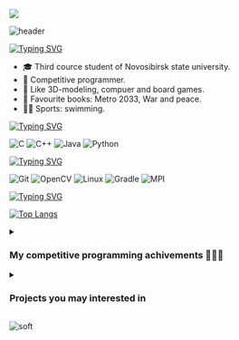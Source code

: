 ![](https://komarev.com/ghpvc/?username=mrMaliosi)

![header](https://capsule-render.vercel.app/api?type=waving&color=gradient&height=256&section=header&text=Hello%20World!&fontSize=75&animation=fadeIn&fontAlignY=38&desc=And%20welcome%20to%20my%20GitHub%20profile!&descAlignY=51&descAlign=62)


<!--
### Hi there 👋
-->

[![Typing SVG](https://readme-typing-svg.herokuapp.com?font=Fira+Code&size=24&pause=1000&vCenter=true&repeat=false&random=false&width=435&height=24&lines=About+me)](https://git.io/typing-svg)
- 🎓 Third cource student of Novosibirsk state university.
- 🏅 Competitive programmer.
- 🎨 Like 3D-modeling, compuer and board games.
- 📖 Favourite books: Metro 2033, War and peace.
- 🏋️‍♀️ Sports: swimming.

[![Typing SVG](https://readme-typing-svg.herokuapp.com?font=Fira+Code&size=24&pause=1000&color=03C324&vCenter=true&repeat=false&random=false&width=435&height=24&lines=Languages)](https://git.io/typing-svg)

![C](https://img.shields.io/badge/c-%2300599C.svg?style=for-the-badge&logo=c&logoColor=white)
![C++](https://img.shields.io/badge/c++-%2300599C.svg?style=for-the-badge&logo=c%2B%2B&logoColor=white)
![Java](https://img.shields.io/badge/java-%23ED8B00.svg?style=for-the-badge&logo=openjdk&logoColor=white)
![Python](https://img.shields.io/badge/python-3670A0?style=for-the-badge&logo=python&logoColor=ffdd54)


[![Typing SVG](https://readme-typing-svg.herokuapp.com?font=Fira+Code&size=24&pause=1000&color=F7C022&vCenter=true&repeat=false&random=false&width=435&height=24&lines=Technologies)](https://git.io/typing-svg)

![Git](https://img.shields.io/badge/git-%23F05033.svg?style=for-the-badge&logo=git&logoColor=white)
![OpenCV](https://img.shields.io/badge/opencv-%23white.svg?style=for-the-badge&logo=opencv&logoColor=white)
![Linux](https://img.shields.io/badge/Linux-FCC624?style=for-the-badge&logo=linux&logoColor=black)
![Gradle](https://img.shields.io/badge/Gradle-02303A.svg?style=for-the-badge&logo=Gradle&logoColor=white)
![MPI](https://img.shields.io/badge/MPI-FE5196.svg?style=for-the-badge&logo=conventionalcommits&logoColor=white)

[![Typing SVG](https://readme-typing-svg.herokuapp.com?font=Fira+Code&size=24&pause=1000&color=E42DBE&vCenter=true&repeat=false&random=false&width=435&height=24&lines=Stats)](https://git.io/typing-svg)

[![Top Langs](https://github-readme-stats.vercel.app/api/top-langs/?username=mrMaliosi)](https://github.com/mrMaliosi/github-readme-stats)

<details>  
<summary> <h3> My competitive programming achivements 🥇🥈🏅 </h3> </summary>

-	All-Russian Olympiad of schoolchildren in computer science regional stage (2021-2022) 
    - 🌟 Participation
-	XXIII Open All-Siberian Programming Olympiad named after I.V. Pottosin.
	  - 🌟 Participation (MathWay team, online)
-	ICPC 2022 West Siberian Regional Contest.
	  - 🥈 Silver medal (MathWay team, online)
-	ICPC 2022 Northern Eurasia Finals
	  - 🥈 Second degree diploma (MathWay team, Saint-Petersburg)
-	BSUIR Open XI
	  - 🌟 Participation (MathWay team, Minsk)
-	XXIV Open All-Siberian Programming Olympiad named after I.V. Pottosin.
	  - 🥉 Third degree diploma  (MathWay team, Novosibirsk)
-	RuCode 2023
	  - 🥇 First degree diploma  (MathWay team, Novosibirsk)
-	ICPC 2023 West Siberian Regional Contest. 
	  - 🥇 Gold medal (MathWay team, online)
-	ICPC 2023 Northern Eurasia Finals
	  - 🥉 Third degree diploma (MathWay team, Novosibirsk)
-	ICPC 47th Annual World Championship
	  - 🏅 Ranked (MathWay team, Luxor)

</details>

<details> 
  <summary><h3>Projects you may interested in</h3></summary>

[![Typing SVG](https://readme-typing-svg.herokuapp.com?font=Fira+Code&size=24&pause=1000&vCenter=true&repeat=false&random=false&width=435&height=24&lines=C)](https://git.io/typing-svg)

  [![Readme Card](https://github-readme-stats.vercel.app/api/pin/?username=mrMaliosi&repo=NSU_C_problems)]([https://github.com/anuraghazra/github-readme-stats](https://github.com/mrMaliosi/NSU_C_problems))

<!--  [![Readme Card](https://github-readme-stats.vercel.app/api/pin/?username=mrMaliosi&repo=Archivator)]([https://github.com/anuraghazra/github-readme-stats](https://github.com/mrMaliosi/NSU_MPI_Balancer)) -->

  [![Typing SVG](https://readme-typing-svg.herokuapp.com?font=Fira+Code&size=24&pause=1000&color=C630CA&vCenter=true&repeat=false&random=false&width=435&height=24&lines=C%2B%2B)](https://git.io/typing-svg)

 [![Readme Card](https://github-readme-stats.vercel.app/api/pin/?username=mrMaliosi&repo=NSU_CPPLabs)]([https://github.com/anuraghazra/github-readme-stats](https://github.com/mrMaliosi/NSU_CPPLabs))
[![Readme Card](https://github-readme-stats.vercel.app/api/pin/?username=mrMaliosi&repo=NSU_MPI_Balancer)]([https://github.com/anuraghazra/github-readme-stats](https://github.com/mrMaliosi/NSU_MPI_Balancer))

[![Typing SVG](https://readme-typing-svg.herokuapp.com?font=Fira+Code&size=24&pause=1000&color=EE9C2F&vCenter=true&repeat=false&random=false&width=435&height=24&lines=Java)](https://git.io/typing-svg)

[![Readme Card](https://github-readme-stats.vercel.app/api/pin/?username=mrMaliosi&repo=NSU_JavaLabs)](https://github.com/mrMaliosi/NSU_JavaLabs)
   
</details>


![soft](https://capsule-render.vercel.app/api?type=soft&color=gradient&text=Come%20again!&fontSize=40&animation=twinkling)



<!--
### [NSU_JavaLabs](https://github.com/mrMaliosi/NSU_JavaLabs)
  Лабароторные работы, написанные в 4-ом семестре обучения в НГУ.
  #### 	- [Tetris](https://github.com/mrMaliosi/NSU_JavaLabs/tree/master/lab3_game)
  Классический тетрис.
  #### 	- [FactoryEmulator](https://github.com/mrMaliosi/NSU_JavaLabs/tree/master/lab4_factoryEmulator)
  Эмулятор работы фабрики.
  #### 	- [Messenger](https://github.com/mrMaliosi/NSU_JavaLabs/tree/master/lab5_messenger)
  Простой мессенджер.


[![Typing SVG](https://readme-typing-svg.herokuapp.com?color=%2336BCF7&lines=About+me:)](https://git.io/typing-svg)

[![Typing SVG](https://readme-typing-svg.herokuapp.com?font=Fira+Code&pause=1000&repeat=false&random=false&width=435&lines=About+me)](https://git.io/typing-svg)


[![Anurag's GitHub stats](https://github-readme-stats.vercel.app/api?username=mrMaliosi)](https://github.com/mrMaliosi/github-readme-stats)

So, there is my projects:

![Jokes Card](https://readme-jokes.vercel.app/api)
[![Top Langs](https://github-readme-stats.vercel.app/api/top-langs/?username=mrMaliosi&layout=compact)](https://github.com/mrMaliosi/github-readme-stats)

([header.png](https://github.com/mrMaliosi/mrMaliosi/blob/main/header.png))
**mrMaliosi/mrMaliosi** is a ✨ _special_ ✨ repository because its `README.md` (this file) appears on your GitHub profile.

<p align='center'>
  <img src='https://github.com/mrMaliosi/mrMaliosi/blob/main/header.png' width='1000'>
</p>


<details> 
  <summary><h3>🛠️ Languages and Tools that I used</h3></summary>


  
</details>


<details> 
  <summary><h3>Projects you may interested in</h3></summary>

[![Typing SVG](https://readme-typing-svg.herokuapp.com?font=Fira+Code&size=24&pause=1000&vCenter=true&repeat=false&random=false&width=435&height=24&lines=C)](https://git.io/typing-svg)

  Will be soon...

  [![Typing SVG](https://readme-typing-svg.herokuapp.com?font=Fira+Code&size=24&pause=1000&color=C630CA&vCenter=true&repeat=false&random=false&width=435&height=24&lines=C%2B%2B)](https://git.io/typing-svg)

  Will be soon...

  [![Readme Card](https://github-readme-stats.vercel.app/api/pin/?username=mrMaliosi&repo=NSU_MPI_Balancer)](https://github.com/anuraghazra/github-readme-stats)

[![Typing SVG](https://readme-typing-svg.herokuapp.com?font=Fira+Code&size=24&pause=1000&color=EE9C2F&vCenter=true&repeat=false&random=false&width=435&height=24&lines=Java)](https://git.io/typing-svg)

  
  
</details>

Here are some ideas to get you started:

- 🔭 I’m currently working on ...
- 🌱 I’m currently learning ...
- 👯 I’m looking to collaborate on ...
- 🤔 I’m looking for help with ...
- 💬 Ask me about ...
- 📫 How to reach me: ...
- 😄 Pronouns: ...
- ⚡ Fun fact: ...


#### My competitive programming achivements 🥇🥈🏅:
-	All-Russian Olympiad of schoolchildren in computer science regional stage (2021-2022) 
    - 🌟 Participation
-	XXIII Open All-Siberian Programming Olympiad named after I.V. Pottosin.
	  - 🌟 Participation (MathWay team, online)
-	ICPC 2022 West Siberian Regional Contest.
	  - 🥈 Silver medal (MathWay team, online)
-	ICPC 2022 Northern Eurasia Finals
	  - 🥈 Second degree diploma (MathWay team, Saint-Petersburg)
-	BSUIR Open XI
	  - 🌟 Participation (MathWay team, Minsk)
-	XXIV Open All-Siberian Programming Olympiad named after I.V. Pottosin.
	  - 🥉 Third degree diploma  (MathWay team, Novosibirsk)
-	RuCode 2023
	  - 🥇 First degree diploma  (MathWay team, Novosibirsk)
-	ICPC 2023 West Siberian Regional Contest. 
	  - 🥇 Gold medal (MathWay team, online)
-	ICPC 2023 Northern Eurasia Finals
	  - 🥉 Third degree diploma (MathWay team, Novosibirsk)
-	ICPC 47th Annual World Championship
	  - 🏅 Ranked (MathWay team, Luxor)


<a href="https://github.com/mrMaliosi/NSU_MPI_Balancer"><img width="278" src="https://denvercoder1-github-readme-stats.vercel.app/api/pin/?username=mrMaliosi&repo=NSU_MPI_Balancer&theme=react&bg_color=1F222E&title_color=F85D7F&hide_border=true&icon_color=F8D866&show_icons=false" alt="readme-typing-svg"></a>
-->
